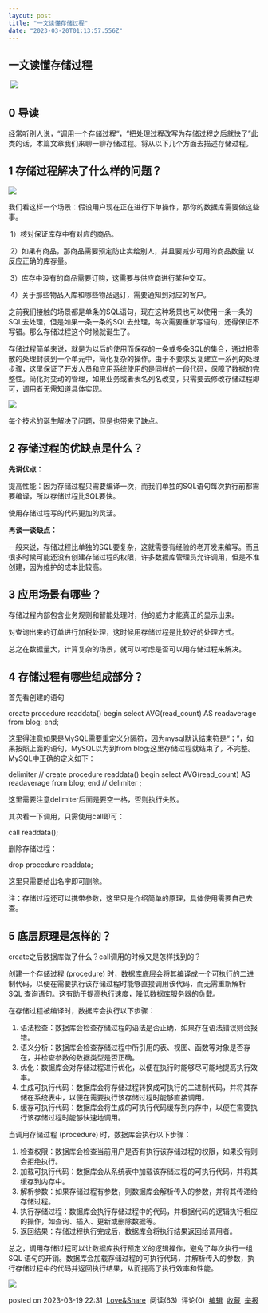 ```yaml
---
layout: post
title: "一文读懂存储过程"
date: "2023-03-20T01:13:57.556Z"
---
```

一文读懂存储过程
--------

 ![](https://img2023.cnblogs.com/blog/2250171/202303/2250171-20230319222745823-265369583.png)

0 导读
----

经常听别人说，“调用一个存储过程“，“把处理过程改写为存储过程之后就快了”此类的话，本篇文章我们来聊一聊存储过程。将从以下几个方面去描述存储过程。

1 存储过程解决了什么样的问题？
----------------

![](https://img2023.cnblogs.com/blog/2250171/202303/2250171-20230319222807235-107804352.png)

我们看这样一个场景：假设用户现在正在进行下单操作，那你的数据库需要做这些事。

 1）核对保证库存中有对应的商品。

 2）如果有商品，那商品需要预定防止卖给别人，并且要减少可用的商品数量 以反应正确的库存量。

 3）库存中没有的商品需要订购，这需要与供应商进行某种交互。

 4）关于那些物品入库和哪些物品退订，需要通知到对应的客户。

之前我们接触的场景都是单条的SQL语句，现在这种场景也可以使用一条一条的SQL去处理，但是如果一条一条的SQL去处理，每次需要重新写语句，还得保证不写错。那么存储过程这个时候就诞生了。

存储过程简单来说，就是为以后的使用而保存的一条或多条SQL的集合，通过把零散的处理封装到一个单元中，简化复杂的操作。由于不要求反复建立一系列的处理步骤，这里保证了开发人员和应用系统使用的是同样的一段代码，保障了数据的完整性。简化对变动的管理，如果业务或者表名列名改变，只需要去修改存储过程即可，调用者无需知道具体实现。

![](https://img2023.cnblogs.com/blog/2250171/202303/2250171-20230319222825616-1135035698.png)

每个技术的诞生解决了问题，但是也带来了缺点。

2 存储过程的优缺点是什么？
--------------

**先讲优点：**

提高性能：因为存储过程只需要编译一次，而我们单独的SQL语句每次执行前都需要编译，所以存储过程比SQL要快。

使用存储过程写的代码更加的灵活。

**再谈一谈缺点：**

一般来说，存储过程比单独的SQL要复杂，这就需要有经验的老开发来编写。而且很多时候可能还没有创建存储过程的权限，许多数据库管理员允许调用，但是不准创建，因为维护的成本比较高。

3 应用场景有哪些？
----------

存储过程内部包含业务规则和智能处理时，他的威力才能真正的显示出来。

对查询出来的订单进行加税处理，这时候用存储过程是比较好的处理方式。

总之在数据量大，计算复杂的场景，就可以考虑是否可以用存储过程来解决。

4 存储过程有哪些组成部分？
--------------

首先看创建的语句

create procedure readdata()
begin
  select AVG(read\_count) AS readaverage
  from blog;
end;

这里得注意如果是MySQL需要重定义分隔符，因为mysql默认结束符是“；”，如果按照上面的语句，MySQL以为到from blog;这里存储过程就结束了，不完整。MySQL中正确的定义如下：

delimiter //
create procedure readdata()
begin
  select AVG(read\_count) AS readaverage
  from blog;
end //
delimiter ;

这里需要注意delimiter后面是要空一格，否则执行失败。

其次看一下调用，只需使用call即可：

call readdata();

删除存储过程：

drop procedure readdata;

这里只需要给出名字即可删除。

注：存储过程还可以携带参数，这里只是介绍简单的原理，具体使用需要自己去查。

5 底层原理是怎样的？
-----------

create之后数据库做了什么？call调用的时候又是怎样找到的？

创建一个存储过程 (procedure) 时，数据库底层会将其编译成一个可执行的二进制代码，以便在需要执行该存储过程时能够直接调用该代码，而无需重新解析 SQL 查询语句。这有助于提高执行速度，降低数据库服务器的负载。

在存储过程被编译时，数据库会执行以下步骤：

1.  语法检查：数据库会检查存储过程的语法是否正确，如果存在语法错误则会报错。
2.  语义分析：数据库会检查存储过程中所引用的表、视图、函数等对象是否存在，并检查参数的数据类型是否正确。
3.  优化：数据库会对存储过程进行优化，以便在执行时能够尽可能地提高执行效率。
4.  生成可执行代码：数据库会将存储过程转换成可执行的二进制代码，并将其存储在系统表中，以便在需要执行该存储过程时能够直接调用。
5.  缓存可执行代码：数据库会将生成的可执行代码缓存到内存中，以便在需要执行该存储过程时能够快速地调用。

当调用存储过程 (procedure) 时，数据库会执行以下步骤：

1.  检查权限：数据库会检查当前用户是否有执行该存储过程的权限，如果没有则会拒绝执行。
2.  加载可执行代码：数据库会从系统表中加载该存储过程的可执行代码，并将其缓存到内存中。
3.  解析参数：如果存储过程有参数，则数据库会解析传入的参数，并将其传递给存储过程。
4.  执行存储过程：数据库会执行存储过程中的代码，并根据代码的逻辑执行相应的操作，如查询、插入、更新或删除数据等。
5.  返回结果：存储过程执行完成后，数据库会将执行结果返回给调用者。

总之，调用存储过程可以让数据库执行预定义的逻辑操作，避免了每次执行一组 SQL 语句的开销。数据库会加载存储过程的可执行代码，并解析传入的参数，执行存储过程中的代码并返回执行结果，从而提高了执行效率和性能。

![](https://img2023.cnblogs.com/blog/2250171/202303/2250171-20230319222849615-1976819758.png)

posted on 2023-03-19 22:31  [Love&Share](https://www.cnblogs.com/YXBLOGXYY/)  阅读(63)  评论(0)  [编辑](https://i.cnblogs.com/EditPosts.aspx?postid=17234637)  [收藏](javascript:void(0))  [举报](javascript:void(0))